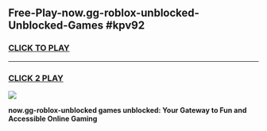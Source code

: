 
## Free-Play-now.gg-roblox-unblocked-Unblocked-Games #kpv92
<h3>
<a href="https://news.freeplayer.one?title=now.gg-roblox-unblocked&ref=8M">CLICK TO PLAY</a></h3>
<hr>

<h3>
<a href="https://news.freeplayer.one?title=now.gg-roblox-unblocked&ref=8M">CLICK 2 PLAY</a>
  
</h3>

<a href="https://news.freeplayer.one?title=now.gg-roblox-unblocked&ref=8M"><img src="https://clearcache.store/games.png"></a>


**now.gg-roblox-unblocked games unblocked: Your Gateway to Fun and Accessible Online Gaming**
